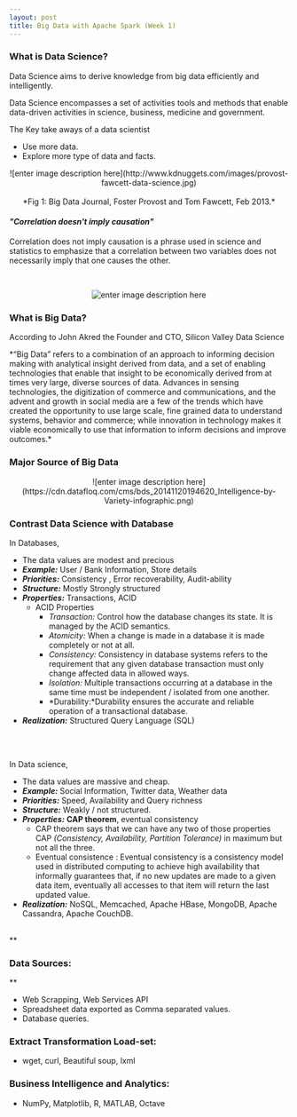 ```yaml
---
layout: post
title: Big Data with Apache Spark (Week 1)
---
```


**<h3>What is Data Science?</h3>**
<p>Data Science aims to derive knowledge from big data efficiently and intelligently. </p>
<p>Data Science encompasses a set of activities tools and methods that enable data-driven activities in science, business, medicine and government. </p>

The Key take aways of a data scientist

 - Use more data.
 - Explore more type of data and facts.

<center>![enter image description here](http://www.kdnuggets.com/images/provost-fawcett-data-science.jpg)</center>
<br/><center>*Fig 1: Big Data Journal, Foster Provost and Tom Fawcett, Feb 2013.*
</center>

***<h4>"Correlation doesn't imply causation"</h4>***

Correlation does not imply causation is a phrase used in science and statistics to emphasize that a correlation between two variables does not necessarily imply that one causes the other.

<br/><center>
![enter image description here](http://upload.wikimedia.org/wikipedia/commons/thumb/d/de/PiratesVsTemp%28en%29.svg/500px-PiratesVsTemp%28en%29.svg.png)
</center>

**<h3>What is Big Data?</h3>**

According to John Akred the Founder and CTO, Silicon Valley Data Science 
<p>*“Big Data” refers to a combination of an approach to informing decision making with analytical insight derived from data, and a set of enabling technologies that enable that insight to be economically derived from at times very large, diverse sources of data. Advances in sensing technologies, the digitization of commerce and communications, and the advent and growth in social media are a few of the trends which have created the opportunity to use large scale, fine grained data to understand systems, behavior and commerce; while innovation in technology makes it viable economically to use that information to inform decisions and improve outcomes.* </p>

**<h3>Major Source of Big Data</h3>**
<center>
![enter image description here](https://cdn.datafloq.com/cms/bds_20141120194620_Intelligence-by-Variety-infographic.png)
</center>


**<h3>Contrast Data Science with Database</h3>**

In Databases,

 - The data values are modest and precious      
 - ***Example:*** User / Bank Information, Store details 	
 - ***Priorities:*** Consistency , Error recoverability, Audit-ability
 - ***Structure:*** Mostly Strongly structured
 - ***Properties:*** Transactions, ACID
	 - ACID Properties
		 - *Transaction:* Control how the database changes its state. It is managed by the ACID semantics.
		 - *Atomicity:* When a change is made in a database it is made completely or not at all.
		 - *Consistency:* Consistency in database systems refers to the requirement that any given database transaction must only change affected data in allowed ways. 
		 - *Isolation:* Multiple transactions occurring at a database in the same time must be independent / isolated from one another.
		 - *Durability:*Durability ensures the accurate and reliable operation of a transactional database.
 - ***Realization:*** Structured Query Language (SQL)
<br/>
<br/>

In Data science,

 - The data values are massive and cheap.
 - ***Example:***  Social Information, Twitter data, Weather data
 - ***Priorities:*** Speed, Availability and Query richness
 - ***Structure:*** Weakly / not structured.
 - ***Properties:*** **CAP theorem**, eventual consistency
	 - CAP theorem says that we can have any two of those properties CAP *(Consistency, Availability, Partition Tolerance)* in maximum but not all the three.
	 - Eventual consistence : Eventual consistency is a consistency model used in distributed computing to achieve high availability that informally guarantees that, if no new updates are made to a given data item, eventually all accesses to that item will return the last updated value.
 - ***Realization:*** NoSQL, Memcached, Apache HBase, MongoDB, Apache Cassandra, Apache CouchDB.

<br/>
**<h3>Data Sources:</h3>**

 - Web Scrapping, Web Services API
 - Spreadsheet data exported as Comma separated values.
 - Database queries.

**<h3>Extract Transformation Load-set:</h3>**

 - wget, curl, Beautiful soup, lxml

**<h3>Business Intelligence and Analytics:</h3>**

 - NumPy, Matplotlib, R, MATLAB, Octave

